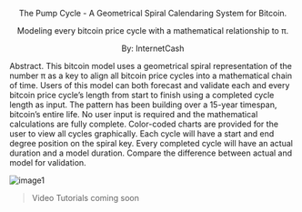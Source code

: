 <p align="center">
The Pump Cycle - A Geometrical Spiral Calendaring System for Bitcoin.  
<p align="center">  
Modeling every bitcoin price cycle with a mathematical relationship to π.
<p align="center">
By: InternetCash
</p>
Abstract. This bitcoin model uses a geometrical spiral representation of the number π as a key to align all bitcoin price cycles into a mathematical chain of time. Users of this model can both forecast and validate each and every bitcoin price cycle’s length from start to finish using a completed cycle length as input. The pattern has been building over a 15-year timespan, bitcoin’s entire life. No user input is required and the mathematical calculations are fully complete. Color-coded charts are provided for the user to view all cycles graphically. Each cycle will have a start and end degree position on the spiral key. Every completed cycle will have an actual duration and a model duration. Compare the difference between actual and model for validation.

<p>
  
![image1](https://github.com/user-attachments/assets/e83c996a-f7b8-42c7-868d-a69be6d1eefb)

</p>

> Video Tutorials
> coming soon
